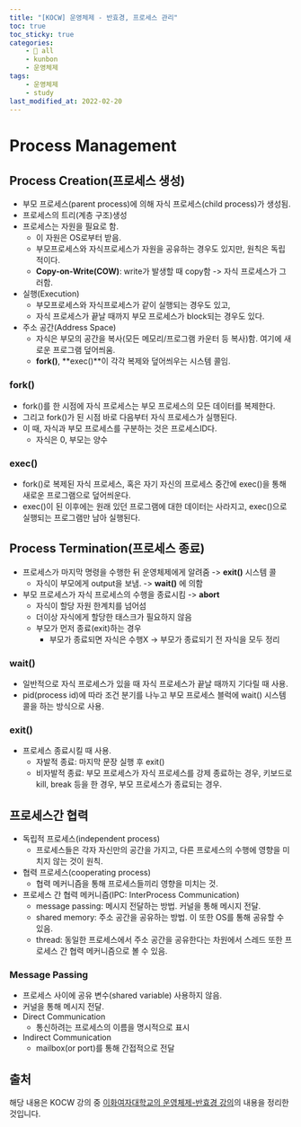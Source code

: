 ```yaml
---
title: "[KOCW] 운영체제 - 반효경, 프로세스 관리"
toc: true
toc_sticky: true
categories:
    - 📂 all
    - kunbon
    - 운영체제
tags:
    - 운영체제
    - study
last_modified_at: 2022-02-20
---
```


# Process Management

## Process Creation(프로세스 생성)
- 부모 프로세스(parent process)에 의해 자식 프로세스(child process)가 생성됨.
- 프로세스의 트리(계층 구조)생성
- 프로세스는 자원을 필요로 함.
	- 이 자원은 OS로부터 받음.
	- 부모프로세스와 자식프로세스가 자원을 공유하는 경우도 있지만, 원칙은 독립적이다.
	- **Copy-on-Write(COW)**: write가 발생할 때 copy함 -> 자식 프로세스가 그러함.
- 실행(Execution)
	- 부모프로세스와 자식프로세스가 같이 실행되는 경우도 있고,
	- 자식 프로세스가 끝날 때까지 부모 프로세스가 block되는 경우도 있다.
- 주소 공간(Address Space)
	- 자식은 부모의 공간을 복사(모든 메모리/프로그램 카운터 등 복사)함. 여기에 새로운 프로그램 덮어씌움.
	- **fork()**, **exec()**이 각각 복제와 덮어씌우는 시스템 콜임.

### fork()

- fork()를 한 시점에 자식 프로세스는 부모 프로세스의 모든 데이터를 복제한다.
- 그리고 fork()가 된 시점 바로 다음부터 자식 프로세스가 실행된다.
- 이 때, 자식과 부모 프로세스를 구분하는 것은 프로세스ID다.
	- 자식은 0, 부모는 양수

### exec()

- fork()로 복제된 자식 프로세스, 혹은 자기 자신의 프로세스 중간에 exec()을 통해 새로운 프로그램으로 덮어씌운다.
- exec()이 된 이후에는 원래 있던 프로그램에 대한 데이터는 사라지고, exec()으로 실행되는 프로그램만 남아 실행된다.


## Process Termination(프로세스 종료)
- 프로세스가 마지막 명령을 수행한 뒤 운영체제에게 알려줌 -> **exit()** 시스템 콜
	- 자식이 부모에게 output을 보냄. -> **wait()** 에 의함
- 부모 프로세스가 자식 프로세스의 수행을 종료시킴 -> **abort**
	- 자식이 할당 자원 한계치를 넘어섬
	- 더이상 자식에게 할당한 태스크가 필요하지 않음
	- 부모가 먼저 종료(exit)하는 경우
		- 부모가 종료되면 자식은 수행X -> 부모가 종료되기 전 자식을 모두 정리

### wait()

- 일반적으로 자식 프로세스가 있을 때 자식 프로세스가 끝날 때까지 기다릴 때 사용.
- pid(process id)에 따라 조건 분기를 나누고 부모 프로세스 블럭에 wait() 시스템 콜을 하는 방식으로 사용.

### exit()

- 프로세스 종료시킬 때 사용.
	- 자발적 종료: 마지막 문장 실행 후 exit()
	- 비자발적 종료: 부모 프로세스가 자식 프로세스를 강제 종료하는 경우, 키보드로 kill, break 등을 한 경우, 부모 프로세스가 종료되는 경우.

## 프로세스간 협력

- 독립적 프로세스(independent process)
	- 프로세스들은 각자 자신만의 공간을 가지고, 다른 프로세스의 수행에 영향을 미치지 않는 것이 원칙.
- 협력 프로세스(cooperating process)
	- 협력 메커니즘을 통해 프로세스들끼리 영향을 미치는 것.
- 프로세스 간 협력 메커니즘(IPC: InterProcess Communication)
	- message passing: 메시지 전달하는 방법. 커널을 통해 메시지 전달.
	- shared memory: 주소 공간을 공유하는 방법. 이 또한 OS를 통해 공유할 수 있음.
	- thread: 동일한 프로세스에서 주소 공간을 공유한다는 차원에서 스레드 또한 프로세스 간 협력 메커니즘으로 볼 수 있음.

### Message Passing
- 프로세스 사이에 공유 변수(shared variable) 사용하지 않음.
- 커널을 통해 메시지 전달.
- Direct Communication
	- 통신하려는 프로세스의 이름을 명시적으로 표시
- Indirect Communication
	- mailbox(or port)를 통해 간접적으로 전달


## 출처

해당 내용은 KOCW 강의 중 [이화여자대학교의 운영체제-반효경 강의](http://www.kocw.net/home/search/kemView.do?kemId=1046323)의 내용을 정리한 것입니다.